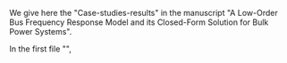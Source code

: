 We give here the "Case-studies-results" in the manuscript "A Low-Order Bus Frequency Response Model and its Closed-Form Solution for Bulk Power Systems".

In the first file "",
